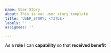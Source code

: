 ```yaml
---
name: User Story
about: This is our user story template
title: 'USER_STORY: <TITLE>'
labels: ''
assignees: ''

---
```


As a **role** I can **capability** so that **received benefit**
